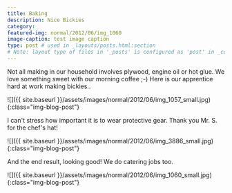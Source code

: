 ```yaml
---
title: Baking
description: Nice Bickies
category: 
featured-img: normal/2012/06/img_1060
image-caption: test image caption
type: post # used in _layouts/posts.html:section
# Note: layout type of files in '_posts' is configured as 'post' in _config.yml
---
```

Not all making in our household involves plywood, engine oil or hot glue. We love something sweet with our morning coffee ;-)
Here is our apprentice hard at work making bickies..

![]({{ site.baseurl }}/assets/images/normal/2012/06/img_1057_small.jpg){:class="img-blog-post"}

I can't stress how important it is to wear protective gear. Thank you Mr. S. for the chef's hat!

![]({{ site.baseurl }}/assets/images/normal/2012/06/img_3886_small.jpg){:class="img-blog-post"}

And the end result, looking good! We do catering jobs too.

![]({{ site.baseurl }}/assets/images/normal/2012/06/img_1060_small.jpg){:class="img-blog-post"}